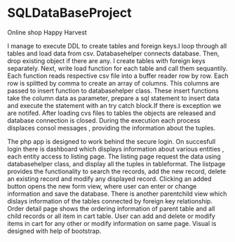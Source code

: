 # SQLDataBaseProject
Online shop Happy Harvest 

I manage to execute DDL to create tables and foreign keys.I loop through all tables and load data from csv. Databasehelper connects
database. Then, drop existing object if there are any. I create tables with foreign keys separately. Next, write load function for each table
and call them sequantily. Each function reads respective csv file into a buffer reader row by row. Each row is splitted by comma to create an array
of columns.
This columns are passed to insert function to databasehelper class. These insert functions take the column data as parameter, prepare a sql  statement 
to insert data and execute the statement with an try catch block.If there is exception we are notifed. After loading cvs files to tables the objects are released
and database connection is closed. During the execution each process displaces consol messages , providing the information about the tuples.

The php app is designed to work behind the secure login. On succesfull login there is dashboard which displays information about various entities , each entity access to listing page.
The listing page request the data using databasehelper class, and display all the tuples in tableformat. The listpage provides the functionality to search the records, add the new record,
delete an existing record and modify any displayed record. Clicking an added button opens the new form view, where user can enter or change information and save the database.
There is another parentchild view which dislays information of the tables connected by foreign key relationship.
Order detail page shows the ordering information of parent table and all child records or all item in cart table.
User can add and delete or modify items in cart for any other or modify information on same page. Visual is designed with help of bootstrap.





